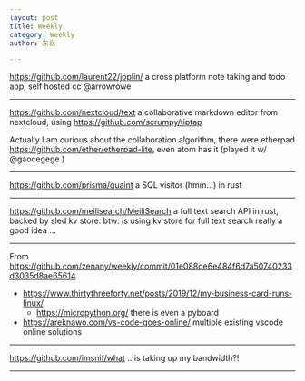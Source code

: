 ```yaml
---
layout: post
title: Weekly
category: Weekly
author: 东岳

---
```


https://github.com/laurent22/joplin/ a cross platform note taking and todo app, self hosted cc @arrowrowe 

***

https://github.com/nextcloud/text a collaborative markdown editor from nextcloud, using https://github.com/scrumpy/tiptap 

Actually I am curious about the collaboration algorithm, there were etherpad https://github.com/ether/etherpad-lite, even atom has it (played it w/ @gaocegege ) 

***

https://github.com/prisma/quaint a SQL visitor (hmm...) in rust

***

https://github.com/meilisearch/MeiliSearch a full text search API in rust, backed by sled kv store. btw: is using kv store for full text search really a good idea ...

***

From https://github.com/zenany/weekly/commit/01e088de6e484f6d7a50740233d3035d8ae65614

- https://www.thirtythreeforty.net/posts/2019/12/my-business-card-runs-linux/
  - https://micropython.org/ there is even a pyboard
- https://areknawo.com/vs-code-goes-online/ multiple existing vscode online solutions

***

https://github.com/imsnif/what ...is taking up my bandwidth?!

***


